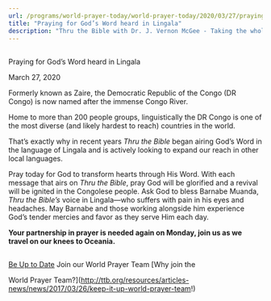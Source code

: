 ```yaml
---
url: /programs/world-prayer-today/world-prayer-today/2020/03/27/praying-for-god-s-word-heard-in-lingala
title: "Praying for God’s Word heard in Lingala"
description: "Thru the Bible with Dr. J. Vernon McGee - Taking the whole Word to the whole world"
---
```







## 
 Praying for God’s Word heard in Lingala


March 27, 2020




Formerly known as Zaire, the Democratic Republic of the Congo (DR Congo) is now named after the immense Congo River. 


Home to more than 200 people groups, linguistically the DR Congo is one of the most diverse (and likely hardest to reach) countries in the world.


That’s exactly why in recent years *Thru the Bible* began airing God’s Word in the language of Lingala and is actively looking to expand our reach in other local languages.


Pray today for God to transform hearts through His Word. With each message that airs on *Thru the Bible*, pray God will be glorified and a revival will be ignited in the Congolese people. Ask God to bless Barnabe Muanda, *Thru the Bible’s* voice in Lingala—who suffers with pain in his eyes and headaches. May Barnabe and those working alongside him experience God’s tender mercies and favor as they serve Him each day.


**Your partnership in prayer is needed again on Monday, join us as we travel on our knees to Oceania.**







## 




[Be Up to Date](http://feeds.feedburner.com/WorldPrayerToday "World Prayer Today RSS Feed")
Join our World Prayer Team
[Why join the  

World Prayer Team?](http://ttb.org/resources/articles-news/news/2017/03/26/keep-it-up-world-prayer-team!)




